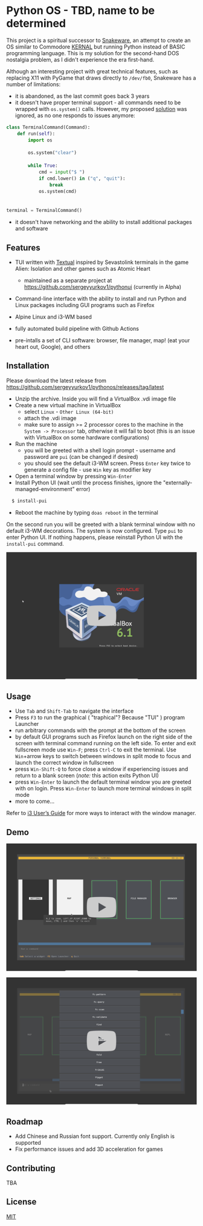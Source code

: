 # Python OS - TBD, name to be determined

This project is a spiritual successor to [Snakeware](https://github.com/joshiemoore/snakeware), an attempt to create an OS similar to Commodore [KERNAL](https://www.c64-wiki.com/wiki/Kernal) but running Python instead of BASIC programming language. This is my solution for the second-hand DOS nostalgia problem, as I didn't experience the era first-hand.

Although an interesting project with great technical features, such as replacing X11 with PyGame that draws directly to `/dev/fb0`, Snakeware has a number of limitations:

-   it is abandoned, as the last commit goes back 3 years
-   it doesn't have proper terminal support - all commands need to be wrapped with `os.system()` calls. However, my proposed [solution](https://github.com/joshiemoore/snakeware/discussions/190) was ignored, as no one responds to issues anymore:

```python
class TerminalCommand(Command):
    def run(self):
        import os

        os.system("clear")

        while True:
            cmd = input("$ ")
            if cmd.lower() in ("q", "quit"):
                break
            os.system(cmd)


terminal = TerminalCommand()
```

-   it doesn't have networking and the ability to install additional packages and software

## Features

-   TUI written with [Textual](https://textual.textualize.io/) inspired by Sevastolink terminals in the game Alien: Isolation and other games such as Atomic Heart

    -   maintained as a separate project at https://github.com/sergeyyurkov1/pythonui (currently in Alpha)

-   Command-line interface with the ability to install and run Python and Linux packages including GUI programs such as Firefox
-   Alpine Linux and i3-WM based
-   fully automated build pipeline with Github Actions
-   pre-intalls a set of CLI software: browser, file manager, map! (eat your heart out, Google), and others

## Installation

Please download the latest release from https://github.com/sergeyyurkov1/pythonos/releases/tag/latest

-   Unzip the archive. Inside you will find a VirtualBox .vdi image file
-   Create a new virtual machine in VirtualBox
    -   select `Linux` - `Other Linux (64-bit)`
    -   attach the .vdi image
    -   make sure to assign >= 2 processor cores to the machine in the `System -> Processor` tab, otherwise it will fail to boot (this is an issue with VirtualBox on some hardware configurations)
-   Run the machine
    -   you will be greeted with a shell login prompt - username and password are `pui` (can be changed if desired)
    -   you should see the default i3-WM screen. Press `Enter` key twice to generate a config file - use `Win` key as modifier key
-   Open a terminal window by pressing `Win-Enter`
-   Install Python UI (wait until the process finishes, ignore the "externally-managed-environment" error)

```bash
  $ install-pui
```

-   Reboot the machine by typing `doas reboot` in the terminal

On the second run you will be greeted with a blank terminal window with no default i3-WM decorations. The system is now configured. Type `pui` to enter Python UI. If nothing happens, please reinstall Python UI with the `install-pui` command.

[![PythonOS安装](./screenshots/1.png)](https://gitlab.com/sergeyyurkov1/store/-/raw/main/2024-11-14_00-12-34_-_1.mp4?ref_type=heads&inline=true)

## Usage

-   Use `Tab` and `Shift-Tab` to navigate the interface
-   Press `F3` to run the graphical ( "traphical"? Because "TUI" ) program Launcher
-   run arbitrary commands with the prompt at the bottom of the screen
-   by default GUI programs such as Firefox launch on the right side of the screen with terminal command running on the left side. To enter and exit fullscreen mode use `Win-F`; press `Ctrl-C` to exit the terminal. Use `Win`+arrow keys to switch between windows in split mode to focus and launch the correct window in fullscreen
-   press `Win-Shift-Q` to force close a window if experiencing issues and return to a blank screen (_note:_ this action exits Python UI)
-   press `Win-Enter` to launch the default terminal window you are greeted with on login. Press `Win-Enter` to launch more terminal windows in split mode
-   more to come...

Refer to [i3 User’s Guide](https://i3wm.org/docs/userguide.html) for more ways to interact with the window manager.

## Demo

[![PythonOS演示1](./screenshots/2.png)](https://gitlab.com/sergeyyurkov1/store/-/raw/main/2024-11-14_00-12-34_-_2_-_1.mp4?ref_type=heads&inline=true)

[![PythonOS演示2](./screenshots/3.png)](https://gitlab.com/sergeyyurkov1/store/-/raw/main/2024-11-14_00-12-34_-_2_-_2.mp4?ref_type=heads&inline=true)

## Roadmap

-   Add Chinese and Russian font support. Currently only English is supported
-   Fix performance issues and add 3D acceleration for games

## Contributing

TBA

## License

[MIT](https://choosealicense.com/licenses/mit/)
